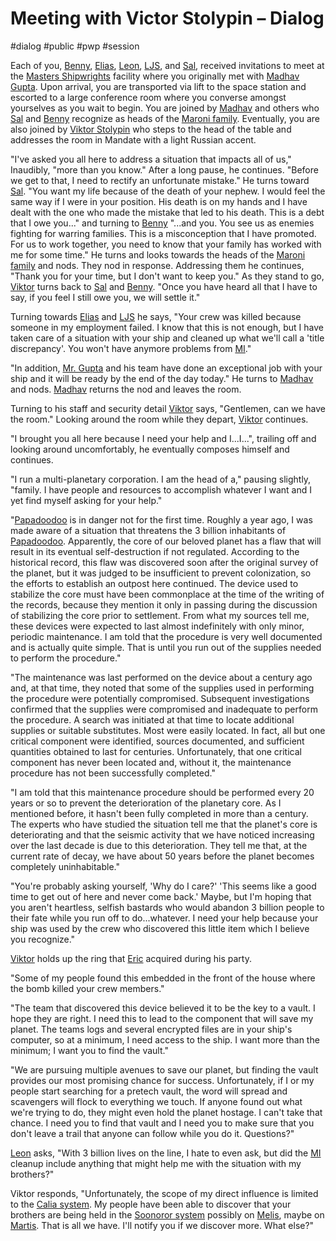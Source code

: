 # Meeting with Victor Stolypin &ndash; Dialog

#dialog #public #pwp #session

Each of you, [Benny](Benito%20Benny%20Maroni%20-%20PC.md), [Elias](Elias%20Merten%20-%20PC.md), [Leon](Leon%20Ardo%20-%20PC.md), [LJS](Long%20John%20Silver%20-%20NPC.md), and [Sal](Salizar%20Sal%20Maroni%20-%20PC.md), received invitations to meet at the [Masters Shipwrights](Masters%20Shipwrights.md) facility where you originally met with [Madhav Gupta](Madhav%20Gupta%20-%20NPC.md). Upon arrival, you are transported via lift to the space station and escorted to a large conference room where you converse amongst yourselves as you wait to begin. You are joined by [Madhav](Madhav%20Gupta%20-%20NPC.md) and others who [Sal](Salizar%20Sal%20Maroni%20-%20PC.md) and [Benny](Benito%20Benny%20Maroni%20-%20PC.md) recognize as heads of the [Maroni family](Maroni%20family.md). Eventually, you are also joined by [Viktor Stolypin](Viktor%20Stolypin%20-%20NPC.md) who steps to the head of the table and addresses the room in Mandate with a light Russian accent.

\"I've asked you all here to address a situation that impacts all of us,\" Inaudibly, \"more than you know.\" After a long pause, he continues. \"Before we get to that, I need to rectify an unfortunate mistake.\" He turns toward [Sal](Salizar%20Sal%20Maroni%20-%20PC.md). \"You want my life because of the death of your nephew. I would feel the same way if I were in your position. His death is on my hands and I have dealt with the one who made the mistake that led to his death. This is a debt that I owe you...\" and turning to [Benny](Benito%20Benny%20Maroni%20-%20PC.md) \"...and you. You see us as enemies fighting for warring families. This is a misconception that I have promoted. For us to work together, you need to know that your family has worked with me for some time.\" He turns and looks towards the heads of the [Maroni family](Maroni%20family.md) and nods. They nod in response. Addressing them he continues, \"Thank you for your time, but I don't want to keep you.\" As they stand to go, [Viktor](Viktor%20Stolypin%20-%20NPC.md) turns back to [Sal](Salizar%20Sal%20Maroni%20-%20PC.md) and [Benny](Benito%20Benny%20Maroni%20-%20PC.md). \"Once you have heard all that I have to say, if you feel I still owe you, we will settle it.\"

Turning towards [Elias](Elias%20Merten%20-%20PC.md) and [LJS](Long%20John%20Silver%20-%20NPC.md) he says, \"Your crew was killed because someone in my employment failed. I know that this is not enough, but I have taken care of a situation with your ship and cleaned up what we'll call a 'title discrepancy'. You won't have anymore problems from [MI](Motinovation%20Industries%20(MI).md).\"

\"In addition, [Mr. Gupta](Madhav%20Gupta%20-%20NPC.md) and his team have done an exceptional job with your ship and it will be ready by the end of the day today.\" He turns to [Madhav](Madhav%20Gupta%20-%20NPC.md) and nods. [Madhav](Madhav%20Gupta%20-%20NPC.md) returns the nod and leaves the room.

Turning to his staff and security detail [Viktor](Viktor%20Stolypin%20-%20NPC.md) says, \"Gentlemen, can we have the room.\" Looking around the room while they depart, [Viktor](Viktor%20Stolypin%20-%20NPC.md) continues.

\"I brought you all here because I need your help and I...I...\", trailing off and looking around uncomfortably, he eventually composes himself and continues.

\"I run a multi-planetary corporation. I am the head of a,\" pausing slightly, \"family. I have people and resources to accomplish whatever I want and I yet find myself asking for your help.\"

\"[Papadoodoo](Papadoudou%20-%20Planet.md) is in danger not for the first time. Roughly a year ago, I was made aware of a situation that threatens the 3 billion inhabitants of [Papadoodoo](Papadoudou%20-%20Planet.md). Apparently, the core of our beloved planet has a flaw that will result in its eventual self-destruction if not regulated. According to the historical record, this flaw was discovered soon after the original survey of the planet, but it was judged to be insufficient to prevent colonization, so the efforts to establish an outpost here continued. The device used to stabilize the core must have been commonplace at the time of the writing of the records, because they mention it only in passing during the discussion of stabilizing the core prior to settlement. From what my sources tell me, these devices were expected to last almost indefinitely with only minor, periodic maintenance. I am told that the procedure is very well documented and is actually quite simple. That is until you run out of the supplies needed to perform the procedure.\"

\"The maintenance was last performed on the device about a century ago and, at that time, they noted that some of the supplies used in performing the procedure were potentially compromised. Subsequent investigations confirmed that the supplies were compromised and inadequate to perform the procedure. A search was initiated at that time to locate additional supplies or suitable substitutes. Most were easily located. In fact, all but one critical component were identified, sources documented, and sufficient quantities obtained to last for centuries. Unfortunately, that one critical [](STARS%20WITHOUT%20NUMBER,%20FREE%20EDITION#Pretech,%20Psitech,%20and%20the%20Gates|Pretech) component has never been located and, without it, the maintenance procedure has not been successfully completed.\"

\"I am told that this maintenance procedure should be performed every 20 years or so to prevent the deterioration of the planetary core. As I mentioned before, it hasn't been fully completed in more than a century. The experts who have studied the situation tell me that the planet's core is deteriorating and that the seismic activity that we have noticed increasing over the last decade is due to this deterioration. They tell me that, at the current rate of decay, we have about 50 years before the planet becomes completely uninhabitable.\"

\"You're probably asking yourself, 'Why do I care?' 'This seems like a good time to get out of here and never come back.' Maybe, but I'm hoping that you aren't heartless, selfish bastards who would abandon 3 billion people to their fate while you run off to do...whatever. I need your help because your ship was used by the crew who discovered this little item which I believe you recognize."

[Viktor](Viktor%20Stolypin%20-%20NPC.md) holds up the [](STARS%20WITHOUT%20NUMBER,%20FREE%20EDITION#Pretech,%20Psitech,%20and%20the%20Gates|Pretech) ring that [Eric](Eric%20Magnus%20-%20PC.md) acquired during his party.

\"Some of my people found this embedded in the front of the house where the bomb killed your crew members.\"

\"The team that discovered this device believed it to be the key to a [](STARS%20WITHOUT%20NUMBER,%20FREE%20EDITION#Pretech,%20Psitech,%20and%20the%20Gates|Pretech) vault. I hope they are right. I need this to lead to the component that will save my planet. The teams logs and several encrypted files are in your ship's computer, so at a minimum, I need access to the ship. I want more than the minimum; I want you to find the vault.\"

\"We are pursuing multiple avenues to save our planet, but finding the vault provides our most promising chance for success. Unfortunately, if I or my people start searching for a pretech vault, the word will spread and scavengers will flock to everything we touch. If anyone found out what we're trying to do, they might even hold the planet hostage. I can't take that chance. I need you to find that vault and I need you to make sure that you don't leave a trail that anyone can follow while you do it. Questions?\"

[Leon](Leon%20Ardo%20-%20PC.md) asks, \"With 3 billion lives on the line, I hate to even ask, but did the [MI](Motinovation%20Industries%20(MI).md) cleanup include anything that might help me with the situation with my brothers?\"

Viktor responds, \"Unfortunately, the scope of my direct influence is limited to the [Calia system](Calia%20-%20System.md). My people have been able to discover that your brothers are being held in the [Soonoror system](Soonoror%20-%20System.md) possibly on [Melis](Melis%20-%20Planet.md), maybe on [Martis](Martis%20-%20Planet.md). That is all we have. I'll notify you if we discover more. What else?\"
